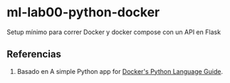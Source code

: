 # ml-lab00-python-docker

Setup mínimo para correr Docker y docker compose con un API en Flask

## Referencias

1. Basado en A simple Python app for [Docker's Python Language Guide](https://docs.docker.com/language/python).



